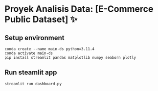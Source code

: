 # Proyek Analisis Data: [E-Commerce Public Dataset] ✨

## Setup environment
```
conda create --name main-ds python=3.11.4
conda activate main-ds
pip install streamlit pandas matplotlib numpy seaborn plotly
```

## Run steamlit app
```
streamlit run dashboard.py
```

